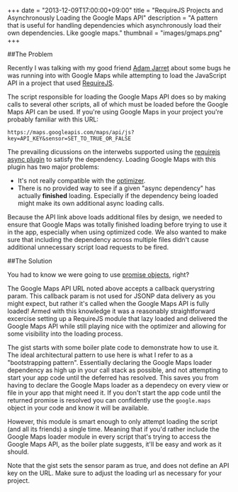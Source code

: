 +++
date = "2013-12-09T17:00:00+09:00"
title = "RequireJS Projects and Asynchronously Loading the Google Maps API"
description = "A pattern that is useful for handling dependencies which asynchronously load their own dependencies. Like google maps."
thumbnail = "images/gmaps.png"
+++

##The Problem

Recently I was talking with my good friend [Adam Jarret](http://adamjarret.com/) about some bugs he was running into with Google Maps while attempting to load the JavaScript API in a project that used [RequireJS](http://requirejs.org/).

The script responsible for loading the Google Maps API does so by making calls to several other scripts, all of which must be loaded before the Google Maps API can be used. If you're using Google Maps in your project you're probably familiar with this URL:


`https://maps.googleapis.com/maps/api/js?key=API_KEY&sensor=SET_TO_TRUE_OR_FALSE`

The prevailing dicussions on the interwebs supported using the [requirejs async plugin](https://github.com/millermedeiros/requirejs-plugins/blob/master/src/async.js) to satisfy the dependency. Loading Google Maps with this plugin has two major problems:
 
 - It's not really compatible with the [optimizer](http://requirejs.org/docs/optimization.html).
 - There is no provided way to see if a given "async dependency" has actually **finished** loading. Especially if the dependency being loaded might make its own additional async loading calls.
 
 Because the API link above loads additional files by design, we needed to ensure that Google Maps was totally finished loading before trying to use it in the app, especially when using optimized code. We also wanted to make sure that including the dependency across multiple files didn't cause additional unnecessary script load requests to be fired.
 
##The Solution

You had to know we were going to use [promise objects](http://api.jquery.com/promise/), right? 

The Google Maps API URL noted above accepts a callback querystring param. This callback param is not used for JSONP data delivery as you might expect, but rather it's called when the Google Maps API is fully loaded! Armed with this knowledge it was a reasonably straightforward excercise setting up a RequireJS module that lazy loaded and delivered the Google Maps API while still playing nice with the optimizer and allowing for some visibility into the loading process.

The gist starts with some boiler plate code to demonstrate how to use it. The ideal architectural pattern to use here is what I refer to as a "bootstrapping pattern". Essentially declaring the Google Maps loader dependency as high up in your call stack as possible, and not attempting to start your app code until the deferred has resolved. This saves you from having to declare the Google Maps loader as a dependecy on every view or file in your app that might need it. If you don't start the app code until the returned promise is resolved you can confidently use the `google.maps` object in your code and know it will be available.

However, this module is smart enough to only attempt loading the script (and all its friends) a single time. Meaning that if you'd rather include the Google Maps loader module in every script that's trying to access the Google Maps API, as the boiler plate suggests, it'll be easy and work as it should.

Note that the gist sets the sensor param as true, and does not define an API key on the URL. Make sure to adjust the loading url as necessary for your project.

<script src="https://gist.github.com/MattSurabian/7868115.js"></script>

 
 
